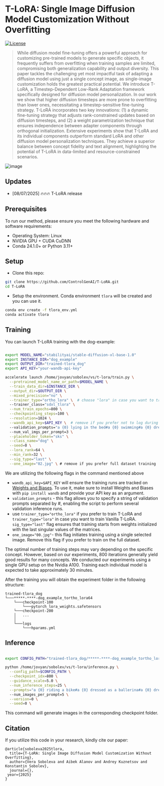 # T-LoRA: Single Image Diffusion Model Customization Without Overfitting

<!-- <a href="https://arxiv.org/abs/2502.06606"><img src="https://img.shields.io/badge/arXiv-2502.06606-b31b1b.svg" height=22.5></a> -->
[![License](https://img.shields.io/github/license/AIRI-Institute/al_toolbox)](./LICENSE)

>While diffusion model fine-tuning offers a powerful approach for customizing pre-trained models to generate specific objects, it frequently suffers from overfitting when training samples are limited, compromising both generalization capability and output diversity. This paper tackles the challenging yet most impactful task of adapting a diffusion model using just a single concept image, as single-image customization holds the greatest practical potential. We introduce T-LoRA, a Timestep-Dependent Low-Rank Adaptation framework specifically designed for diffusion model personalization. In our work we show that higher diffusion timesteps are more prone to overfitting than lower ones, necessitating a timestep-sensitive fine-tuning strategy. T-LoRA incorporates two key innovations: (1) a dynamic fine-tuning strategy that adjusts rank-constrained updates based on diffusion timesteps, and (2) a weight parametrization technique that ensures independence between adapter components through orthogonal initialization. Extensive experiments show that T-LoRA and its individual components outperform standard LoRA and other diffusion model personalization techniques. They achieve a superior balance between concept fidelity and text alignment, highlighting the potential of T-LoRA in data-limited and resource-constrained scenarios.
>


![image](docs/teaser.png)

## Updates

- [08/07/2025] 🔥🔥🔥 T-LoRA release

## Prerequisites

To run our method, please ensure you meet the following hardware and software requirements:
- Operating System: Linux
- NVIDIA GPU + CUDA CuDNN
- Conda 24.1.0+ or Python 3.11+

## Setup

* Clone this repo:
```bash
git clone https://github.com/ControlGenAI/T-LoRA.git
cd T-LoRA
```

* Setup the environment. Conda environment `tlora` will be created and you can use it.
```bash
conda env create -f tlora_env.yml
conda activate tlora
```

## Training

You can launch T-LoRA training with the dog-example:

```bash

export MODEL_NAME="stabilityai/stable-diffusion-xl-base-1.0"
export INSTANCE_DIR="dog_example"
export OUTPUT_DIR="trained-tlora_dog"
export API_KEY="your-wandb-api-key"

accelerate launch /home/jovyan/sobolev/vs/t-lora/train.py \
  --pretrained_model_name_or_path=$MODEL_NAME \
  --train_data_dir=$INSTANCE_DIR \
  --output_dir=$OUTPUT_DIR \
  --mixed_precision="no" \
  --trainer_type="ortho_lora" \  # choose "lora" in case you want to train Vanilla T-LoRA
  --trainer_class="sdxl_tlora" \
  --num_train_epochs=800 \
  --checkpointing_steps=100 \
  --resolution=1024 \
  --wandb_api_key=$API_KEY \  # remove if you prefer not to log during training 
  --validation_prompts="a {0} lying in the bed#a {0} swimming#a {0} dressed as a ballerina" \  # a string of prompts separated by #
  --num_val_imgs_per_prompt=3 \
  --placeholder_token="sks" \
  --class_name="dog" \
  --seed=0 \
  --lora_rank=64 \
  --min_rank=32 \
  --sig_type="last" \
  --one_image="02.jpg" \ # remove if you prefer full dataset training
```

We are utilizing the following flags in the command mentioned above

* `wandb_api_key=$API_KEY` will ensure the training runs are tracked on [Weights and Biases](https://wandb.ai/site). To use it, make sure to install Weights and Biases with `pip install wandb` and provide your API key as an argument.
* `validation_prompts` - this flag allows you to specify a string of validation prompts separated by #, enabling the script to perform several validation inference runs.
* use `trainer_type="ortho_lora"` if you prefer to train T-LoRA and `trainer_type="lora"` in case you want to train Vanilla T-LoRA. `sig_type="last"` flag ensures that training starts from weights initialized with the last singular values of the matrices.
* `one_image="00.jpg"`- this flag initiates training using a single selected image. Remove this flag if you prefer to train on the full dataset.

The optimal number of training steps may vary depending on the specific concept. However, based on our experiments, 800 iterations generally yield good results for many concepts.
We conducted our experiments using a single GPU setup on the Nvidia A100. Training each individual model is expected to take approximately 30 minutes.


After the training you will obtain the experiment folder in the following structure:

```
trained-tlora_dog
└───*****-****-dog_example_tortho_lora64
    └───checkpoint-100
        └───pytorch_lora_weights.safetensors
    └───checkpoint-200
    │   ...
    │
    └───logs
        └───hparams.yml

```
## Inference

```bash

export CONFIG_PATH="trained-tlora_dog/*****-****-dog_example_tortho_lora64/logs/hparams.yml"

python /home/jovyan/sobolev/vs/t-lora/inference.py \
  --config_path=$CONFIG_PATH \
  --checkpoint_idx=800 \
  --guidance_scale=5.0 \
  --num_inference_steps=25 \
  --prompts="a {0} riding a bike#a {0} dressed as a ballerina#a {0} dressed in a superhero cape, soaring through the skies above a bustling city during a sunset" \  # a string of prompts separated by #
  --num_images_per_prompt=5 \
  --version=0 \
  --seed=0 \
```

This command will generate images in the corresponding checkpoint folder.


## Citation

If you utilize this code in your research, kindly cite our paper:
```
@article{soboleva2025tlora,
  title={T-LoRA: Single Image Diffusion Model Customization Without Overfitting},
  author={Vera Soboleva and Aibek Alanov and Andrey Kuznetsov and Konstantin Sobolev},
  journal={},
 year={2025}
}
```
